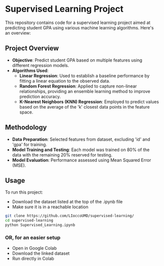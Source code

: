 # Supervised Learning Project

This repository contains code for a supervised learning project aimed at predicting student GPA using various machine learning algorithms. Here's an overview:

## Project Overview

- **Objective**: Predict student GPA based on multiple features using different regression models.
- **Algorithms Used**:
  - **Linear Regression**: Used to establish a baseline performance by fitting a linear equation to the observed data.
  - **Random Forest Regression**: Applied to capture non-linear relationships, providing an ensemble learning method to improve prediction accuracy.
  - **K-Nearest Neighbors (KNN) Regression**: Employed to predict values based on the average of the 'k' closest data points in the feature space.

## Methodology

- **Data Preparation**: Selected features from dataset, excluding 'id' and 'gpa' for training.
- **Model Training and Testing**: Each model was trained on 80% of the data with the remaining 20% reserved for testing.
- **Model Evaluation**: Performance assessed using Mean Squared Error (MSE).

## Usage

To run this project:
- Download the dataset listed at the top of the .ipynb file
- Make sure it is in a reachable location

```bash
git clone https://github.com/LIoccoUMD/supervised-learning/
cd supervised-learning
python Supervised_Learning.ipynb
```
### OR, for an easier setup
- Open in Google Colab
- Download the linked dataset
- Run directly in Colab
